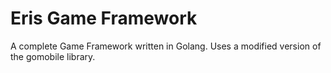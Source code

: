 # Eris Game Framework
A complete Game Framework written in Golang.  Uses a modified version of the gomobile library.
